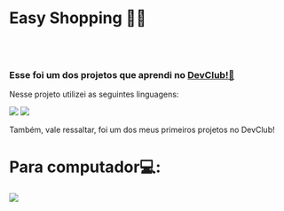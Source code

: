 <h1>Easy Shopping 🤳🏻</h1>
<br>
<br>
<h3>Esse foi um dos projetos que aprendi no <a href="https://rodolfomori.com.br/devclub">DevClub!👾</a></h3>
<p>Nesse projeto utilizei as seguintes linguagens:</p>
<img src="https://img.shields.io/badge/HTML5-E34F26?style=for-the-badge&logo=html5&logoColor=white">
<img src="https://img.shields.io/badge/CSS3-1572B6?style=for-the-badge&logo=css3&logoColor=white">
<p>Também, vale ressaltar, foi um dos meus primeiros projetos no DevClub!</p>

<h1 align="center">
<h1>Para computador💻:</h1> 
<img src="file:///C:/Users/Marcelo/Downloads/projeto%20we%20care.html"/> 
</h1>
